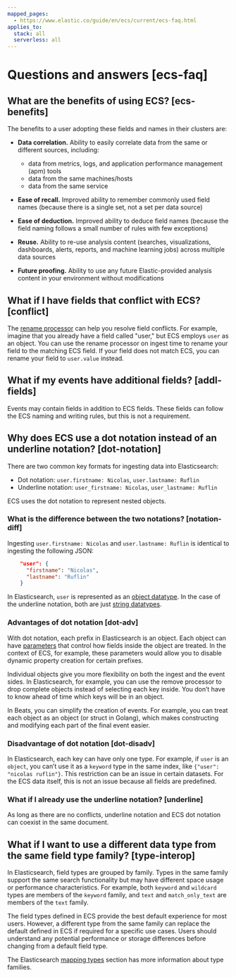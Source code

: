 ```yaml
---
mapped_pages:
  - https://www.elastic.co/guide/en/ecs/current/ecs-faq.html
applies_to:
  stack: all
  serverless: all
---
```


# Questions and answers [ecs-faq]


## What are the benefits of using ECS? [ecs-benefits]

The benefits to a user adopting these fields and names in their clusters are:

* **Data correlation.** Ability to easily correlate data from the same or different sources, including:

    * data from metrics, logs, and application performance management (apm) tools
    * data from the same machines/hosts
    * data from the same service

* **Ease of recall.** Improved ability to remember commonly used field names (because there is a single set, not a set per data source)
* **Ease of deduction.** Improved ability to deduce field names (because the field naming follows a small number of rules with few exceptions)
* **Reuse.** Ability to re-use analysis content (searches, visualizations, dashboards, alerts, reports, and machine learning jobs) across multiple data sources
* **Future proofing.** Ability to use any future Elastic-provided analysis content in your environment without modifications


## What if I have fields that conflict with ECS? [conflict]

The [rename processor](elasticsearch://docs/reference/ingestion-tools/enrich-processor/rename-processor.md) can help you resolve field conflicts. For example, imagine that you already have a field called "user," but ECS employs `user` as an object. You can use the rename processor on ingest time to rename your field to the matching ECS field. If your field does not match ECS, you can rename your field to `user.value` instead.


## What if my events have additional fields? [addl-fields]

Events may contain fields in addition to ECS fields. These fields can follow the ECS naming and writing rules, but this is not a requirement.


## Why does ECS use a dot notation instead of an underline notation? [dot-notation]

There are two common key formats for ingesting data into Elasticsearch:

* Dot notation: `user.firstname: Nicolas`, `user.lastname: Ruflin`
* Underline notation: `user_firstname: Nicolas`, `user_lastname: Ruflin`

ECS uses the dot notation to represent nested objects.


### What is the difference between the two notations? [notation-diff]

Ingesting `user.firstname: Nicolas` and `user.lastname: Ruflin` is identical to ingesting the following JSON:

```json
    "user": {
      "firstname": "Nicolas",
      "lastname": "Ruflin"
    }
```

In Elasticsearch, `user` is represented as an [object datatype](elasticsearch://docs/reference/elasticsearch/mapping-reference/object.md). In the case of the underline notation, both are just [string datatypes](elasticsearch://docs/reference/elasticsearch/mapping-reference/field-data-types.md).


### Advantages of dot notation [dot-adv]

With dot notation, each prefix in Elasticsearch is an object. Each object can have [parameters](elasticsearch://docs/reference/elasticsearch/mapping-reference/object.md#object-params) that control how fields inside the object are treated. In the context of ECS, for example, these parameters would allow you to disable dynamic property creation for certain prefixes.

Individual objects give you more flexibility on both the ingest and the event sides. In Elasticsearch, for example, you can use the remove processor to drop complete objects instead of selecting each key inside. You don’t have to know ahead of time which keys will be in an object.

In Beats, you can simplify the creation of events. For example, you can treat each object as an object (or struct in Golang), which makes constructing and modifying each part of the final event easier.


### Disadvantage of dot notation [dot-disadv]

In Elasticsearch, each key can have only one type. For example, if `user` is an `object`, you can’t use it as a `keyword` type in the same index, like `{"user": "nicolas ruflin"}`. This restriction can be an issue in certain datasets. For the ECS data itself, this is not an issue because all fields are predefined.


### What if I already use the underline notation? [underline]

As long as there are no conflicts, underline notation and ECS dot notation can coexist in the same document.


## What if I want to use a different data type from the same field type family? [type-interop]

In Elasticsearch, field types are grouped by family. Types in the same family support the same search functionality but may have different space usage or performance characteristics. For example, both `keyword` and `wildcard` types are members of the `keyword` family, and `text` and `match_only_text` are members of the `text` family.

The field types defined in ECS provide the best default experience for most users. However, a different type from the same family can replace the default defined in ECS if required for a specific use cases. Users should understand any potential performance or storage differences before changing from a default field type.

The Elasticsearch [mapping types](elasticsearch://docs/reference/elasticsearch/mapping-reference/field-data-types.md) section has more information about type families.
